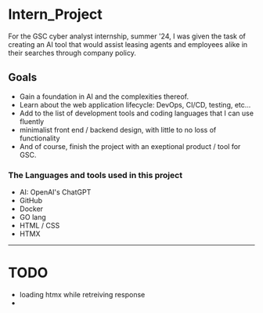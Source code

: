 # Intern_Project

For the GSC cyber analyst internship, summer '24, I was given the task of creating an AI tool that would assist leasing agents and employees alike in their searches through company policy.

## Goals

- Gain a foundation in AI and the complexities thereof.
- Learn about the web application lifecycle: DevOps, CI/CD, testing, etc...
- Add to the list of development tools and coding languages that I can use fluently
- minimalist front end / backend design, with little to no loss of functionality
- And of course, finish the project with an exeptional product / tool for GSC.

### The Languages and tools used in this project

- AI: OpenAI's ChatGPT
- GitHub
- Docker
- GO lang
- HTML / CSS
- HTMX
---
# TODO
- loading htmx while retreiving response
- 
